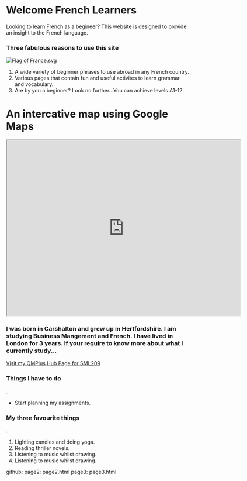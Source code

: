 <h1>Welcome French Learners</h1>
<p> Looking to learn French as a begineer? This website is designed to provide an insight to the French language.
 
 <h3> Three fabulous reasons to use this site </h3>
 
 <p>
<a href="https://en.wikipedia.org/wiki/File:Flag_of_France.svg#/media/File:Flag_of_France.svg">
<img class="imgRight" src="https://upload.wikimedia.org/wikipedia/en/thumb/c/c3/Flag_of_France.svg/1200px-Flag_of_France.svg.png" alt="Flag of France.svg"></a><br>
     <ol>
 <li> A wide variety of beginner phrases to use abroad in any French country. </li>
 <li> Various pages that contain fun and useful activites to learn grammar and vocabulary. </li>
 <li> Are by you a beginner? Look no further...You can achieve levels A1-12. </li>
</ol>
    </p>                                                                                       


<p style="clear:both;"></p>


<h1> An intercative map using Google Maps </h1>
<iframe src="https://www.google.co.uk/maps/d/embed?mid=15NF8lzASk5m9BUDqSEPRRIW-0WcCHzBU" width="640" height="480"></iframe>

 <h3>I was born in Carshalton and grew up in Hertfordshire. I am studying Business Mangement and French. I have lived in London for 3 years. If your require to know more about what I currently study...</h3>
<a href="https://hub.qmplus.qmul.ac.uk/view/view.php?profile=ml15258&page=sml209-computers-and-languages-2018-lauren"> Visit my QMPlus Hub Page for SML209</a> 
 <!-- REMOVE THE DASHED LINES -->
 <h3> Things I have to do </h3>.
<ul>
<li> Start planning my assignments.</li>
</ul>
 <!-- MAKE SURE YOU CLOSE THE <ul> TAG - </ul> -->
 
 <!-- REMOVE THE DASHED LINES -->
 
 <h3> My three favourite things </h3>.
 <ol>
 <li> Lighting candles and doing yoga. </li>
 <li> Reading thriller novels. </li>
 <li> Listening to music whilst drawing. </li>
 <li> Listening to music whilst drawing. </li>
</ol>
  
<!-- MAKE SURE YOU CLOSE THE <ol> TAG - </ol> -->

github:
  page2: page2.html
  page3: page3.html
